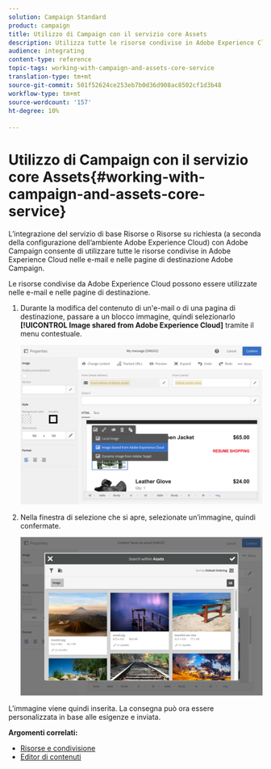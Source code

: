 ```yaml
---
solution: Campaign Standard
product: campaign
title: Utilizzo di Campaign con il servizio core Assets
description: Utilizza tutte le risorse condivise in Adobe Experience Cloud nei messaggi Adobe Campaign  e nelle pagine di destinazione grazie all’integrazione con il servizio di base Assets.
audience: integrating
content-type: reference
topic-tags: working-with-campaign-and-assets-core-service
translation-type: tm+mt
source-git-commit: 501f52624ce253eb7b0d36d908ac8502cf1d3b48
workflow-type: tm+mt
source-wordcount: '157'
ht-degree: 10%

---
```



# Utilizzo di Campaign con il servizio core Assets{#working-with-campaign-and-assets-core-service}

L’integrazione del servizio di base Risorse o Risorse su richiesta (a seconda della configurazione dell’ambiente Adobe Experience Cloud) con  Adobe Campaign consente di utilizzare tutte le risorse condivise in Adobe Experience Cloud nelle e-mail e nelle pagine di destinazione  Adobe Campaign.

Le risorse condivise da Adobe Experience Cloud possono essere utilizzate nelle e-mail e nelle pagine di destinazione.

1. Durante la modifica del contenuto di un&#39;e-mail o di una pagina di destinazione, passare a un blocco immagine, quindi selezionarlo **[!UICONTROL Image shared from Adobe Experience Cloud]** tramite il menu contestuale.

   ![](assets/dam_insert_image_dce.png)

1. Nella finestra di selezione che si apre, selezionate un’immagine, quindi confermate.

   ![](assets/dam_shared_image_selection.png)

L’immagine viene quindi inserita. La consegna può ora essere personalizzata in base alle esigenze e inviata.

**Argomenti correlati:**

* [Risorse e condivisione](https://docs.adobe.com/content/help/en/core-services/interface/assets/experience-cloud-assets.html)
* [Editor di contenuti](../../designing/using/personalization.md#example-email-personalization)


